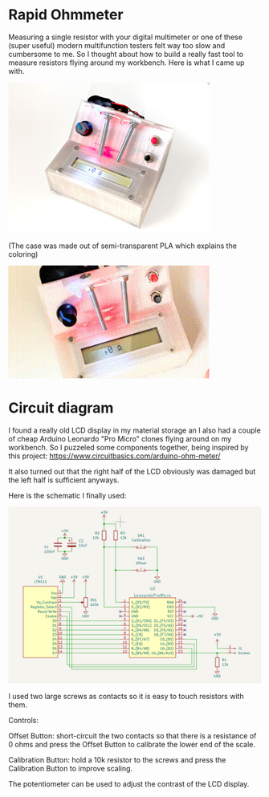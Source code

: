 # Rapid Ohmmeter

Measuring a single resistor with your digital multimeter or one of these (super useful) modern multifunction testers felt way too slow and cumbersome to me. So I thought about how to build a really fast tool to measure resistors flying around my workbench. Here is what I came up with.

<img src="media/photo1.jpg" width="400" />

(The case was made out of semi-transparent PLA which explains the coloring)

<img src="media/resistor.gif" width="400" />

# Circuit diagram

I found a really old LCD display in my material storage an I also had a couple of cheap Arduino Leonardo "Pro Micro" clones flying around on my workbench. So I puzzeled some components together, being inspired by this project: https://www.circuitbasics.com/arduino-ohm-meter/

It also turned out that the right half of the LCD obviously was damaged but the left half is sufficient anyways.

Here is the schematic I finally used:

<img src="schematic.png" width="600" />

I used two large screws as contacts so it is easy to touch resistors with them.

Controls:

Offset Button: short-circuit the two contacts so that there is a resistance of 0 ohms and press the Offset Button to calibrate the lower end of the scale.

Calibration Button: hold a 10k resistor to the screws and press the Calibration Button to improve scaling.

The potentiometer can be used to adjust the contrast of the LCD display.
